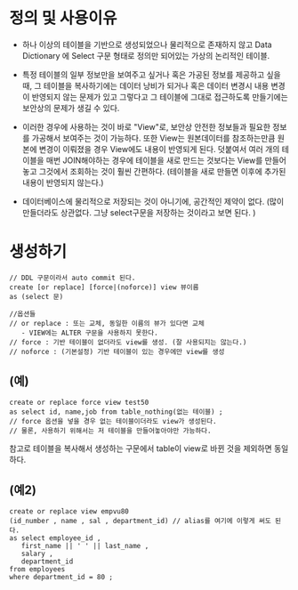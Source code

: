 # 정의 및 사용이유
- 하나 이상의 테이블을 기반으로 생성되었으나 물리적으로 존재하지 않고
Data Dictionary 에 Select 구문 형태로 정의만 되어있는 가상의 논리적인 테이블. 

- 특정 테이블의 일부 정보만을 보여주고 싶거나 혹은 가공된 정보를 제공하고 싶을 때,
그 테이블을 복사하기에는 데이터 낭비가 되거나 혹은 데이터 변경시 내용 변경이 반영되지 않는 문제가 있고
그렇다고 그 테이블에 그대로 접근하도록 만들기에는 보안상의 문제가 생길 수 있다. 
- 이러한 경우에 사용하는 것이 바로 "View"로, 보안상 안전한 정보들과 필요한 정보를 가공해서 보여주는 것이 가능하다. 
또한 View는 원본데이터를 참조하는만큼 원본에 변경이 이뤄졌을 경우 View에도 내용이 반영되게 된다. 
덧붙여서 여러 개의 테이블을 매번 JOIN해야하는 경우에 테이블을 새로 만드는 것보다는 View를 만들어놓고
그것에서 조회하는 것이 훨씬 간편하다. (테이블을 새로 만들면 이후에 추가된 내용이 반영되지 않는다.) 

- 데이터베이스에 물리적으로 저장되는 것이 아니기에, 공간적인 제약이 없다.
(많이 만들더라도 상관없다. 그냥 select구문을 저장하는 것이라고 보면 된다. ) 

# 생성하기 
```
// DDL 구문이라서 auto commit 된다. 
create [or replace] [force|(noforce)] view 뷰이름
as (select 문)

//옵션들
// or replace : 또는 교체, 동일한 이름의 뷰가 있다면 교체
   - VIEW에는 ALTER 구문을 사용하지 못한다. 
// force : 기반 테이블이 없더라도 view를 생성. (잘 사용되지는 않는다.) 
// noforce : (기본설정) 기반 테이블이 있는 경우에만 view를 생성
```

## (예) 
```
create or replace force view test50
as select id, name,job from table_nothing(없는 테이블) ; 
// force 옵션을 넣을 경우 없는 테이블이더라도 view가 생성된다.
// 물론, 사용하기 위해서는 저 테이블을 만들어놓아야만 가능하다. 
```
참고로 테이블을 복사해서 생성하는 구문에서 table이
view로 바뀐 것을 제외하면 동일하다. 

## (예2)
```
create or replace view empvu80 
(id_number , name , sal , department_id) // alias를 여기에 이렇게 써도 된다. 
as select employee_id , 
   first_name || ' ' || last_name , 
   salary , 
   department_id 
from employees 
where department_id = 80 ; 
```
